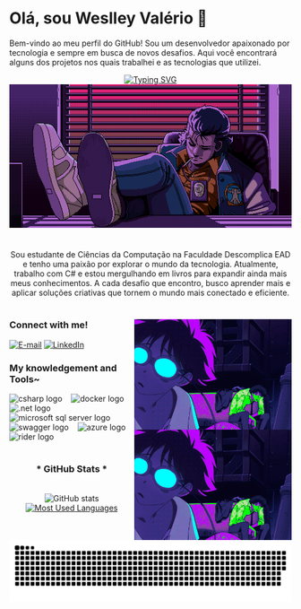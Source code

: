 # Olá, sou Weslley Valério 👋

Bem-vindo ao meu perfil do GitHub! Sou um desenvolvedor apaixonado por tecnologia e sempre em busca de novos desafios. Aqui você encontrará alguns dos projetos nos quais trabalhei e as tecnologias que utilizei.

<div align="center">
  <a href="https://git.io/typing-svg">
    <img src="https://readme-typing-svg.demolab.com?font=Fira+Code&weight=500&size=22&pause=1000&color=800080&center=true&vCenter=true&width=524&lines=%E2%8A%B9+Bem-vindo+ao+meu+perfil!+%CB%99%E1%B5%95%CB%99+%E2%8A%B9+" alt="Typing SVG">
  </a>
</div>

<img align="center" alt="" src="./src/header.gif">

#

<p align="center">
  Sou estudante de Ciências da Computação na Faculdade Descomplica EAD e tenho uma paixão por explorar o mundo da tecnologia. Atualmente, trabalho com C# e estou mergulhando em livros para expandir ainda mais meus conhecimentos. A cada desafio que encontro, busco aprender mais e aplicar soluções criativas que tornem o mundo mais conectado e eficiente.
</p>

#

<img align="right" alt="" height="197px" src="./src/crazy.gif">
<img align="right" alt="" height="197px" src="./src/crazy.gif">

<h3 align="left">Connect with me!</h3>

[![E-mail](https://img.shields.io/badge/-Email-000?style=for-the-badge&logo=microsoft-outlook&logoColor=800080&color=FFF)](mailto:Wees337@gmail.com)
[![LinkedIn](https://img.shields.io/badge/-LinkedIn-000?style=for-the-badge&logo=linkedin&logoColor=800080&color=FFF)](https://www.linkedin.com/in/weslley-valerio-backend/)

<h3 align="left">My knowledgement and Tools~</h3>

<div align="left">
  <img src="https://cdn.jsdelivr.net/gh/devicons/devicon/icons/csharp/csharp-original.svg" height="25" alt="csharp logo" />
  <img width="8" />
  <img src="https://cdn.jsdelivr.net/gh/devicons/devicon/icons/docker/docker-original.svg" height="25" alt="docker logo" />
  <img width="8" />
  <img src="https://cdn.jsdelivr.net/gh/devicons/devicon/icons/dot-net/dot-net-original.svg" height="25" alt=".net logo" />
  <img width="8" />
  <img src="https://cdn.jsdelivr.net/gh/devicons/devicon/icons/microsoftsqlserver/microsoftsqlserver-plain.svg" height="25" alt="microsoft sql server logo" />
  <img width="8" />
  <img src="https://cdn.jsdelivr.net/gh/devicons/devicon/icons/swagger/swagger-original.svg" height="25" alt="swagger logo" />
  <img width="8" />
  <img src="https://cdn.jsdelivr.net/gh/devicons/devicon/icons/azure/azure-original.svg" height="25" alt="azure logo" />
  <img width="8" />
  <img src="https://cdn.jsdelivr.net/gh/devicons/devicon/icons/rider/rider-original.svg" height="25" alt="rider logo" />
</div>

#

<div align="center">
  <h3>* GitHub Stats *</h3>
  <br>
  <img src="https://github-readme-stats.vercel.app/api?username=wes65656&hide_title=true&show_icons=true&include_all_commits=false&count_private=true&line_height=25&hide=issues&bg_color=000&title_color=800080&text_color=FFF&border_radius=3&border_color=36123c&icon_color=800080&theme=jolly" alt="GitHub stats">

  <a href="https://github.com/wes65656/github-readme-stats">
    <img src="https://github-readme-stats.vercel.app/api/top-langs/?username=wes65656&line_height=10&card_width=290&layout=compact&hide_title=false&count_private=true&langs_count=4&show_icons=true&title_color=800080&hide=html,scss,less&bg_color=000&text_color=8B8B8B&border_radius=3&border_color=561760&count_private=true" alt="Most Used Languages">
  </a>
</div>

<picture align="center">
  <source media="(prefers-color-scheme: dark)" srcset="https://raw.githubusercontent.com/wes65656/wes65656/output/github-contribution-grid-snake-dark.svg">
  <source media="(prefers-color-scheme: light)" srcset="https://raw.githubusercontent.com/wes65656/wes65656/output/github-contribution-grid-snake-dark.svg">
  <img align="center" alt="github contribution grid snake animation" src="https://raw.githubusercontent.com/wes65656/wes65656/output/github-contribution-grid-snake.svg">
</picture>
</div>
